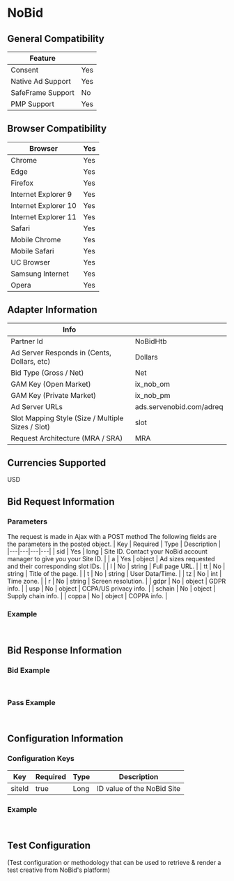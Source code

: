 # NoBid
## General Compatibility
|Feature|  |
|---|---|
| Consent | Yes  |
| Native Ad Support | Yes |
| SafeFrame Support | No |
| PMP Support | Yes |
 
## Browser Compatibility
| Browser | Yes |
|--- |---|
| Chrome | Yes |
| Edge | Yes |
| Firefox | Yes |
| Internet Explorer 9 | Yes |
| Internet Explorer 10 | Yes |
| Internet Explorer 11 | Yes |
| Safari | Yes |
| Mobile Chrome | Yes |
| Mobile Safari | Yes |
| UC Browser | Yes |
| Samsung Internet | Yes |
| Opera | Yes |
 
## Adapter Information
| Info | |
|---|---|
| Partner Id | NoBidHtb |
| Ad Server Responds in (Cents, Dollars, etc) | Dollars |
| Bid Type (Gross / Net) | Net |
| GAM Key (Open Market) | ix_nob_om |
| GAM Key (Private Market) | ix_nob_pm |
| Ad Server URLs | ads.servenobid.com/adreq |
| Slot Mapping Style (Size / Multiple Sizes / Slot) | slot |
| Request Architecture (MRA / SRA) | MRA |
 
## Currencies Supported
USD
 
## Bid Request Information
### Parameters
The request is made in Ajax with a POST method
The following fields are the parameters in the posted object.
| Key | Required | Type | Description |
|---|---|---|---|
| sid | Yes | long | Site ID. Contact your NoBid account manager to give you your Site ID. |
| a | Yes | object | Ad sizes requested and their corresponding slot IDs. |
| l | No | string | Full page URL. |
| tt | No | string | Title of the page. |
| t | No | string | User Data/Time. |
| tz | No | int | Time zone. |
| r | No | string | Screen resolution. |
| gdpr | No | object | GDPR info. |
| usp | No | object | CCPA/US privacy info. |
| schain | No | object | Supply chain info. |
| coppa | No | object | COPPA info. |
 
### Example
```javascript
 
```
 
## Bid Response Information
### Bid Example
```javascript
 
```
### Pass Example
```javascript
 
```
 
## Configuration Information
### Configuration Keys
| Key | Required | Type | Description |
|---|---|---|---|
| siteId | true | Long | ID value of the NoBid Site |
### Example
```javascript
 
```

## Test Configuration
(Test configuration or methodology that can be used to retrieve & render a test creative from NoBid's platform)
```javascript
 
```
